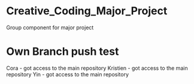 # Creative_Coding_Major_Project
Group component for major project


Own Branch push test
=======
Cora - got access to the main repository
Kristien - got access to the main repository
Yin - got access to the main repository
